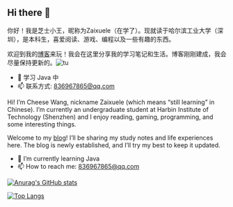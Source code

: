 ## Hi there 👋

你好！我是芝士小王，昵称为Zaixuele（在学了）。现就读于哈尔滨工业大学（深圳），是本科生，喜爱阅读、游戏、编程以及一些有趣的东西。

欢迎到我的[博客](https://zaixuele.github.io)来玩！我会在这里分享我的学习笔记和生活。博客刚刚建成，我会尽量保持更新的。![tu](https://bu.dusays.com/2021/01/15/c759b504ebfdf.png)

- 🌱 学习 Java 中
- 📫 联系方式: 836967865@qq.com


Hi! I’m Cheese Wang, nickname Zaixuele (which means “still learning” in Chinese). I’m currently an undergraduate student at Harbin Institute of Technology (Shenzhen) and I enjoy reading, gaming, programming, and some interesting things.

Welcome to my [blog](https://zaixuele.github.io)! I’ll be sharing my study notes and life experiences here. The blog is newly established, and I’ll try my best to keep it updated. 

- 🌱 I’m currently learning Java 
- 📫 How to reach me: 836967865@qq.com


[![Anurag's GitHub stats](https://github-readme-stats.vercel.app/api?username=Zaixuele&show_icons=true&theme=dracula)](https://github.com/anuraghazra/github-readme-stats)


[![Top Langs](https://github-readme-stats.vercel.app/api/top-langs/?username=Zaixuele&layout=compact)](https://github.com/anuraghazra/github-readme-stats)



<!--
**Zaixuele/Zaixuele** is a ✨ _special_ ✨ repository because its `README.md` (this file) appears on your GitHub profile.

Here are some ideas to get you started:

- 🔭 I’m currently working on ...
- 🌱 I’m currently learning ...
- 👯 I’m looking to collaborate on ...
- 🤔 I’m looking for help with ...
- 💬 Ask me about ...
- 📫 How to reach me: ...
- 😄 Pronouns: ...
- ⚡ Fun fact: ...
-->
